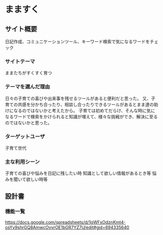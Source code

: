 # まますく

## サイト概要
日記作成、コミュニケーションツール、キーワード検索で気になるワードをチェック

### サイトテーマ
ままたちがすくすく育つ

### テーマを選んだ理由
日々の子育ての喜びや出来事を残せるツールがあると便利だと思った。
又、子育ての共感を分かち合ったり、相談し合ったりできるツールがあるとまま達の助けになるのではないかと考えたから。
子育ては初めてだらけ、そんな時に気になるワードで検索をかけられると知識が増えて、様々な挑戦ができ、解決に至るのではないかと思った。

### ターゲットユーザ
子育て世代

### 主な利用シーン
子育ての喜びや悩みを日記に残したい時
知識として欲しい情報があるとき等
悩みを聞いて欲しい時等


## 設計書

### 機能一覧
https://docs.google.com/spreadsheets/d/1gWFxOdznKmt4-osYv9shrGQ8AmwcOvvrOE1bGR7YZ7U/edit#gid=694335640